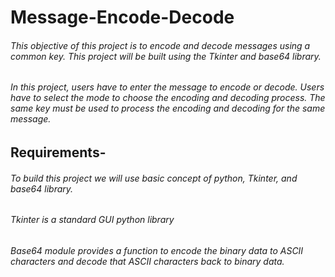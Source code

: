 # Message-Encode-Decode
###### This objective of this project is to encode and decode messages using a common key. This project will be built using the Tkinter and base64 library.
###### In this project, users have to enter the message to encode or decode. Users have to select the mode to choose the encoding and decoding process. The same key must be used to process the encoding and decoding for the same message.
## Requirements-
###### To build this project we will use basic concept of python, Tkinter, and base64 library.
###### Tkinter is a standard GUI python library
###### Base64 module provides a function to encode the binary data to ASCII characters and decode that ASCII characters back to binary data.
